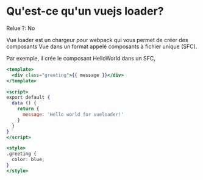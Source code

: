 # Qu'est-ce qu'un vuejs loader?

Relue ?: No

Vue loader est un 
chargeur pour webpack qui vous permet de créer des composants Vue dans 
un format appelé composants à fichier unique (SFC).

Par exemple, il crée le composant HelloWorld dans un SFC,

```jsx
<template>
  <div class="greeting">{{ message }}</div>
</template>

<script>
export default {
  data () {
    return {
      message: 'Hello world for vueloader!'
    }
  }
}
</script>

<style>
.greeting {
  color: blue;
}
</style>
```